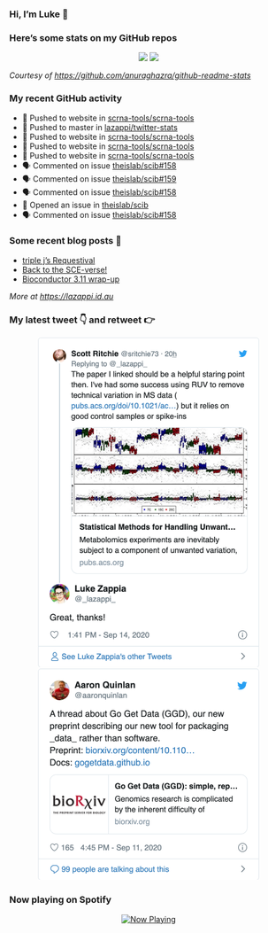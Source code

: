 
<!-- README.md is generated from README.Rmd. Please edit that file -->

### Hi, I’m Luke 👋

<!--
**lazappi/lazappi** is a ✨ _special_ ✨ repository because its `README.md` (this file) appears on your GitHub profile.

Here are some ideas to get you started:

- 🔭 I’m currently working on ...
- 🌱 I’m currently learning ...
- 👯 I’m looking to collaborate on ...
- 🤔 I’m looking for help with ...
- 💬 Ask me about ...
- 📫 How to reach me: ...
- 😄 Pronouns: ...
- ⚡ Fun fact: ...
-->

### Here’s some stats on my GitHub repos

<p align="center">

<img src="https://github-readme-stats.vercel.app/api?username=lazappi&count_private=true&show_icons=true&theme=buefy&hide_title=True">
<img src="https://github-readme-stats.vercel.app/api/top-langs/?username=lazappi&hide=html&theme=buefy&layout=compact">

</p>

*Courtesy of <https://github.com/anuraghazra/github-readme-stats>*

### My recent GitHub activity

  - 📨 Pushed to website in
    [scrna-tools/scrna-tools](https://github.com/scrna-tools/scrna-tools)
  - 📨 Pushed to master in
    [lazappi/twitter-stats](https://github.com/lazappi/twitter-stats)
  - 📨 Pushed to website in
    [scrna-tools/scrna-tools](https://github.com/scrna-tools/scrna-tools)
  - 📨 Pushed to website in
    [scrna-tools/scrna-tools](https://github.com/scrna-tools/scrna-tools)
  - 📨 Pushed to website in
    [scrna-tools/scrna-tools](https://github.com/scrna-tools/scrna-tools)
  - 🗣 Commented on issue
    [theislab/scib\#158](https://github.com/theislab/scib#158)
  - 🗣 Commented on issue
    [theislab/scib\#159](https://github.com/theislab/scib#159)
  - 🗣 Commented on issue
    [theislab/scib\#158](https://github.com/theislab/scib#158)
  - 🤔 Opened an issue in
    [theislab/scib](https://github.com/theislab/scib)
  - 🗣 Commented on issue
    [theislab/scib\#158](https://github.com/theislab/scib#158)

### Some recent blog posts 📝

  - [triple j’s
    Requestival](https://lazappi.id.au/post/2020-07-11-requestival/)
  - [Back to the
    SCE-verse\!](https://lazappi.id.au/post/2020-05-12-back-to-the-sce-verse/)
  - [Bioconductor 3.11
    wrap-up](https://lazappi.id.au/post/2020-04-29-bioconductor-3-11-wrap-up/)

*More at <https://lazappi.id.au>*

### My latest tweet 👇 and retweet 👉


<p align="center">

<a href="https://twitter.com/_lazappi_/status/1305501925442572288">
<img src="https://github.com/lazappi/lazappi/raw/master/README_files/figure-gfm/tweets-1.png" width="400">
</a> <a href="https://twitter.com/_lazappi_/status/1305500752006189059">
<img src="https://github.com/lazappi/lazappi/raw/master/README_files/figure-gfm/tweets-2.png" width="400">
</a>

</p>

### Now playing on Spotify

<p align="center">

<a href="https://now-playing-profile.lazappi.vercel.app/now-playing?open">
<img src="https://now-playing-profile.lazappi.vercel.app/now-playing" width="256" height="64" alt="Now Playing">
</a>

</p>
